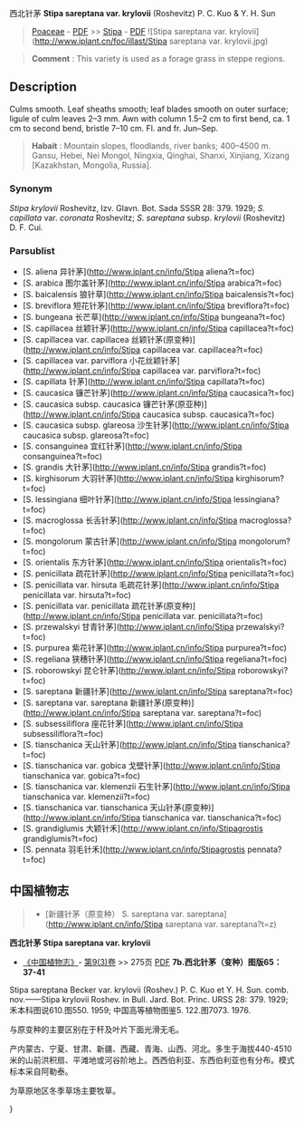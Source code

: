 西北针茅 **Stipa sareptana var. krylovii** (Roshevitz) P. C. Kuo & Y. H. Sun

> [Poaceae](http://www.iplant.cn/info/Poaceae?t=foc) - [PDF](http://www.iplant.cn/foc/pdf/Poaceae.pdf) >> [Stipa](http://www.iplant.cn/info/Stipa?t=foc) - [PDF](http://www.iplant.cn/foc/pdf/Stipa.pdf)
![Stipa sareptana var. krylovii](http://www.iplant.cn/foc/illast/Stipa sareptana var. krylovii.jpg)


> **Comment** : 
> This variety is used as a forage grass in steppe regions.

## Description

Culms smooth. Leaf sheaths smooth; leaf blades smooth on outer surface; ligule of culm leaves 2–3 mm. Awn with column 1.5–2 cm to first bend, ca. 1 cm to second bend, bristle 7–10 cm. Fl. and fr. Jun–Sep.


> **Habait** : 
> Mountain slopes, floodlands, river banks; 400–4500 m. Gansu, Hebei, Nei Mongol, Ningxia, Qinghai, Shanxi, Xinjiang, Xizang [Kazakhstan, Mongolia, Russia].

### Synonym
*Stipa krylovii* Roshevitz, Izv. Glavn. Bot. Sada SSSR 28: 379. 1929; *S. capillata* var. *coronata* Roshevitz; *S. sareptana* subsp. *krylovii* (Roshevitz) D. F. Cui.


### Parsublist

* [S.  aliena  异针茅](http://www.iplant.cn/info/Stipa aliena?t=foc)
* [S.  arabica  图尔盖针茅](http://www.iplant.cn/info/Stipa arabica?t=foc)
* [S.  baicalensis  狼针草](http://www.iplant.cn/info/Stipa baicalensis?t=foc)
* [S.  breviflora  短花针茅](http://www.iplant.cn/info/Stipa breviflora?t=foc)
* [S.  bungeana  长芒草](http://www.iplant.cn/info/Stipa bungeana?t=foc)
* [S.  capillacea  丝颖针茅](http://www.iplant.cn/info/Stipa capillacea?t=foc)
* [S.  capillacea var. capillacea  丝颖针茅(原变种)](http://www.iplant.cn/info/Stipa capillacea var. capillacea?t=foc)
* [S.  capillacea var. parviflora  小花丝颖针茅](http://www.iplant.cn/info/Stipa capillacea var. parviflora?t=foc)
* [S.  capillata  针茅](http://www.iplant.cn/info/Stipa capillata?t=foc)
* [S.  caucasica  镰芒针茅](http://www.iplant.cn/info/Stipa caucasica?t=foc)
* [S.  caucasica subsp. caucasica  镰芒针茅(原亚种)](http://www.iplant.cn/info/Stipa caucasica subsp. caucasica?t=foc)
* [S.  caucasica subsp. glareosa  沙生针茅](http://www.iplant.cn/info/Stipa caucasica subsp. glareosa?t=foc)
* [S.  consanguinea  宜红针茅](http://www.iplant.cn/info/Stipa consanguinea?t=foc)
* [S.  grandis  大针茅](http://www.iplant.cn/info/Stipa grandis?t=foc)
* [S.  kirghisorum  大羽针茅](http://www.iplant.cn/info/Stipa kirghisorum?t=foc)
* [S.  lessingiana  细叶针茅](http://www.iplant.cn/info/Stipa lessingiana?t=foc)
* [S.  macroglossa  长舌针茅](http://www.iplant.cn/info/Stipa macroglossa?t=foc)
* [S.  mongolorum  蒙古针茅](http://www.iplant.cn/info/Stipa mongolorum?t=foc)
* [S.  orientalis  东方针茅](http://www.iplant.cn/info/Stipa orientalis?t=foc)
* [S.  penicillata  疏花针茅](http://www.iplant.cn/info/Stipa penicillata?t=foc)
* [S.  penicillata var. hirsuta  毛疏花针茅](http://www.iplant.cn/info/Stipa penicillata var. hirsuta?t=foc)
* [S.  penicillata var. penicillata  疏花针茅(原变种)](http://www.iplant.cn/info/Stipa penicillata var. penicillata?t=foc)
* [S.  przewalskyi  甘青针茅](http://www.iplant.cn/info/Stipa przewalskyi?t=foc)
* [S.  purpurea  紫花针茅](http://www.iplant.cn/info/Stipa purpurea?t=foc)
* [S.  regeliana  狭穗针茅](http://www.iplant.cn/info/Stipa regeliana?t=foc)
* [S.  roborowskyi  昆仑针茅](http://www.iplant.cn/info/Stipa roborowskyi?t=foc)
* [S.  sareptana  新疆针茅](http://www.iplant.cn/info/Stipa sareptana?t=foc)
* [S.  sareptana var. sareptana  新疆针茅(原变种)](http://www.iplant.cn/info/Stipa sareptana var. sareptana?t=foc)
* [S.  subsessiliflora  座花针茅](http://www.iplant.cn/info/Stipa subsessiliflora?t=foc)
* [S.  tianschanica  天山针茅](http://www.iplant.cn/info/Stipa tianschanica?t=foc)
* [S.  tianschanica var. gobica  戈壁针茅](http://www.iplant.cn/info/Stipa tianschanica var. gobica?t=foc)
* [S.  tianschanica var. klemenzii  石生针茅](http://www.iplant.cn/info/Stipa tianschanica var. klemenzii?t=foc)
* [S.  tianschanica var. tianschanica  天山针茅(原变种)](http://www.iplant.cn/info/Stipa tianschanica var. tianschanica?t=foc)
* [S.  grandiglumis  大颖针禾](http://www.iplant.cn/info/Stipagrostis grandiglumis?t=foc)
* [S.  pennata  羽毛针禾](http://www.iplant.cn/info/Stipagrostis pennata?t=foc)


## 中国植物志

> * [新疆针茅（原变种）  S.  sareptana var. sareptana](http://www.iplant.cn/info/Stipa sareptana var. sareptana?t=z)

**西北针茅 Stipa sareptana var. krylovii**

* [《中国植物志》](http://www.iplant.cn/frps)- [第9(3)卷](http://www.iplant.cn/frps/vol/9(3)) >> 275页 [PDF](http://www.iplant.cn/frps/pdf/9(3)/275.pdf)
**7b.西北针茅（变种）图版65：37-41**

Stipa sareptana Becker var. krylovii (Roshev.) P. C. Kuo et Y. H. Sun. comb. nov.——Stipa krylovii Roshev. in Bull. Jard. Bot. Princ. URSS 28: 379. 1929; 禾本科图说610.图550. 1959; 中国高等植物图鉴5. 122.图7073. 1976.

与原变种的主要区别在于秆及叶片下面光滑无毛。

产内蒙古、宁夏、甘肃、新疆、西藏、青海、山西、河北。多生于海拔440-4510米的山前洪积扇、平滩地或河谷阶地上。西西伯利亚、东西伯利亚也有分布。模式标本采自阿勒泰。

为草原地区冬季草场主要牧草。

}